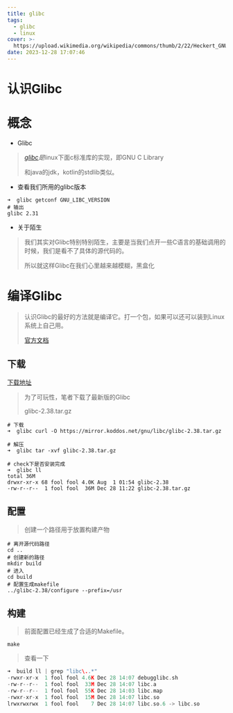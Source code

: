 ```yaml
---
title: glibc
tags:
  - glibc
  - linux
cover: >-
  https://upload.wikimedia.org/wikipedia/commons/thumb/2/22/Heckert_GNU_white.svg/235px-Heckert_GNU_white.svg.png
date: 2023-12-28 17:07:46
---
```





# 认识Glibc





# 概念



- Glibc

> *[glibc](https://www.gnu.org/software/libc/#download)是*linux下面c标准库的实现，即GNU C Library
>
> 和java的jdk，kotlin的stdlib类似。

- 查看我们所用的glibc版本

```shell
➜  glibc getconf GNU_LIBC_VERSION
# 输出
glibc 2.31
```

- 关于陌生

> 我们其实对Glibc特别特别陌生，主要是当我们点开一些C语言的基础调用的时候，我们是看不了具体的源代码的。
>
> 所以就这样Glibc在我们心里越来越模糊，黑盒化





# 编译Glibc



> 认识Glibc的最好的方法就是编译它。打一个包，如果可以还可以装到Linux系统上自己用。
>
> [官方文档](https://sourceware.org/glibc/started.html)



## 下载



[下载地址](https://mirror.koddos.net/gnu/libc/)



> 为了可玩性，笔者下载了最新版的Glibc
>
> glibc-2.38.tar.gz

```shell
# 下载
➜  glibc curl -O https://mirror.koddos.net/gnu/libc/glibc-2.38.tar.gz

# 解压
➜  glibc tar -xvf glibc-2.38.tar.gz

# check下是否安装完成
➜  glibc ll
total 36M
drwxr-xr-x 68 fool fool 4.0K Aug  1 01:54 glibc-2.38
-rw-r--r--  1 fool fool  36M Dec 28 11:22 glibc-2.38.tar.gz
```



## 配置



> 创建一个路径用于放置构建产物



```shell
# 离开源代码路径
cd ..
# 创建新的路径
mkdir build
# 进入
cd build
# 配置生成makefile
../glibc-2.38/configure --prefix=/usr
```





## 构建



> 前面配置已经生成了合适的Makefile。

```shell
make
```



> 查看一下

```cpp
➜  build ll | grep "libc\..*"
-rwxr-xr-x  1 fool fool 4.6K Dec 28 14:07 debugglibc.sh
-rw-r--r--  1 fool fool  33M Dec 28 14:07 libc.a
-rw-r--r--  1 fool fool  55K Dec 28 14:03 libc.map
-rwxr-xr-x  1 fool fool  15M Dec 28 14:07 libc.so
lrwxrwxrwx  1 fool fool    7 Dec 28 14:07 libc.so.6 -> libc.so
```





